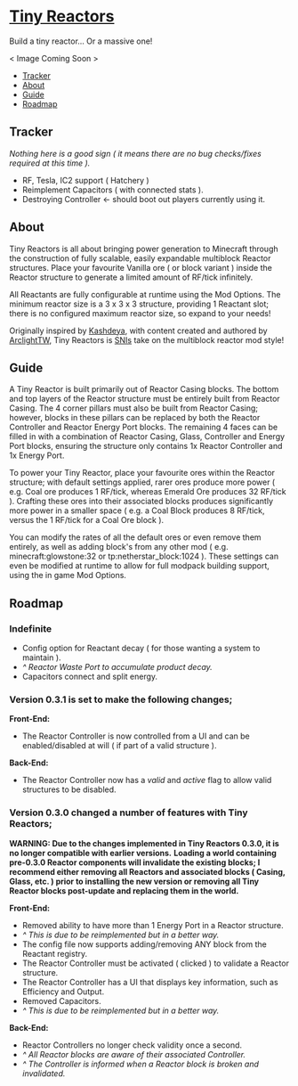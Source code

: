 # [Tiny Reactors](https:/www.minecraft.curseforge.com/projects/tiny-reactors)
Build a tiny reactor... Or a massive one!

< Image Coming Soon >

* [Tracker](#tracker)
* [About](#about)
* [Guide](#guide)
* [Roadmap](#roadmap)

## Tracker

_Nothing here is a good sign ( it means there are no bug checks/fixes required at this time )._
* RF, Tesla, IC2 support ( Hatchery )
* Reimplement Capacitors ( with connected stats ).
* Destroying Controller <- should boot out players currently using it.

## About

Tiny Reactors is all about bringing power generation to Minecraft through the construction of fully scalable, easily expandable multiblock Reactor structures.  Place your favourite Vanilla ore ( or block variant ) inside the Reactor structure to generate a limited amount of RF/tick infinitely.

All Reactants are fully configurable at runtime using the Mod Options.  The minimum reactor size is a 3 x 3 x 3 structure, providing 1 Reactant slot; there is no configured maximum reactor size, so expand to your needs!

Originally inspired by [Kashdeya](https://www.twitter.com/Kashdeya), with content created and authored by [ArclightTW](https://www.twitter.com/ArclightTW), Tiny Reactors is [SNIs](http://www.skillsnotincluded.com) take on the multiblock reactor mod style!

## Guide

A Tiny Reactor is built primarily out of Reactor Casing blocks.  The bottom and top layers of the Reactor structure must be entirely built from Reactor Casing.  The 4 corner pillars must also be built from Reactor Casing; however, blocks in these pillars can be replaced by both the Reactor Controller and Reactor Energy Port blocks.  The remaining 4 faces can be filled in with a combination of Reactor Casing, Glass, Controller and Energy Port blocks, ensuring the structure only contains 1x Reactor Controller and 1x Energy Port.

To power your Tiny Reactor, place your favourite ores within the Reactor structure; with default settings applied, rarer ores produce more power ( e.g. Coal ore produces 1 RF/tick, whereas Emerald Ore produces 32 RF/tick ).  Crafting these ores into their associated blocks produces significantly more power in a smaller space ( e.g. a Coal Block produces 8 RF/tick, versus the 1 RF/tick for a Coal Ore block ). 

You can modify the rates of all the default ores or even remove them entirely, as well as adding block's from any other mod ( e.g. minecraft:glowstone:32 or tp:netherstar_block:1024 ).  These settings can even be modified at runtime to allow for full modpack building support, using the in game Mod Options.


## Roadmap

### Indefinite

* Config option for Reactant decay ( for those wanting a system to maintain ).
* _^ Reactor Waste Port to accumulate product decay._
* Capacitors connect and split energy.

### Version 0.3.1 is set to make the following changes;

__Front-End:__
* The Reactor Controller is now controlled from a UI and can be enabled/disabled at will ( if part of a valid structure ).

__Back-End:__
* The Reactor Controller now has a _valid_ and _active_ flag to allow valid structures to be disabled.

### Version 0.3.0 changed a number of features with Tiny Reactors;

__WARNING: Due to the changes implemented in Tiny Reactors 0.3.0, it is no longer compatible with earlier versions.__
__Loading a world containing pre-0.3.0 Reactor components will invalidate the existing blocks; I recommend either removing all Reactors and associated blocks ( Casing, Glass, etc. ) prior to installing the new version or removing all Tiny Reactor blocks post-update and replacing them in the world.__

__Front-End:__
* Removed ability to have more than 1 Energy Port in a Reactor structure.
* _^ This is due to be reimplemented but in a better way._
* The config file now supports adding/removing ANY block from the Reactant registry.
* The Reactor Controller must be activated ( clicked ) to validate a Reactor structure.
* The Reactor Controller has a UI that displays key information, such as Efficiency and Output.
* Removed Capacitors.
* _^ This is due to be reimplemented but in a better way._

__Back-End:__
* Reactor Controllers no longer check validity once a second.
* _^ All Reactor blocks are aware of their associated Controller._
* _^ The Controller is informed when a Reactor block is broken and invalidated._